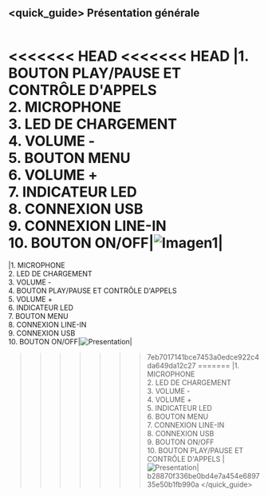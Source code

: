 ## <quick_guide> Présentation générale

|  |  |
|:-------|:-------|
<<<<<<< HEAD
<<<<<<< HEAD
|1.	BOUTON PLAY/PAUSE ET CONTRÔLE D'APPELS <br> 2.	MICROPHONE <br> 3.	LED DE CHARGEMENT <br> 4. VOLUME - <br> 5.	BOUTON MENU <br> 6. VOLUME +	<br> 7.	INDICATEUR LED <br> 8. CONNEXION USB <br> 9.	CONNEXION LINE-IN <br> 10. BOUTON ON/OFF|![Imagen1](http://static.energysistem.com/images/manuals/39974/532c737a1454e.jpg)|
=======
|1.	MICROPHONE <br> 2.	LED DE CHARGEMENT <br> 3.	VOLUME - <br> 4. BOUTON PLAY/PAUSE ET CONTRÔLE D'APPELS <br> 5.	VOLUME + <br> 6. INDICATEUR LED<br> 7.	BOUTON MENU  <br> 8. CONNEXION LINE-IN <br> 9.	CONNEXION USB <br> 10. BOUTON ON/OFF|![Presentation](http://static.energysistem.com/images/manuals/39974/53c399a6d769d.jpg)|
>>>>>>> 7eb7017141bce7453a0edce922c4da649da12c27
=======
|1.	MICROPHONE <br> 2.	LED DE CHARGEMENT <br> 3.	VOLUME - <br> 4. VOLUME + <br> 5. INDICATEUR LED<br> 6. BOUTON MENU  <br> 7.	CONNEXION LINE-IN <br> 8. CONNEXION USB  <br> 9.	 BOUTON ON/OFF<br> 10. BOUTON PLAY/PAUSE ET CONTRÔLE D'APPELS  |![Presentation](http://static.energysistem.com/images/manuals/39974/53c399a6d769d.jpg)|
>>>>>>> b28870f336be0bd4e7a454e689735e50b1fb990a
</quick_guide>
